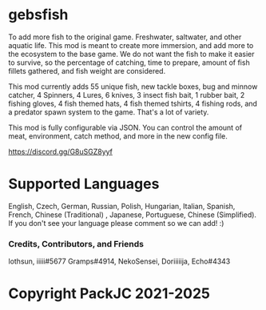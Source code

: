 # gebsfish

To add more fish to the original game. Freshwater, saltwater, and other aquatic life. This mod is meant to create more immersion, and add more to the ecosystem to the base game. We do not want the fish to make it easier to survive, so the percentage of catching, time to prepare, amount of fish fillets gathered, and fish weight are considered. 

This mod currently adds 55 unique fish, new tackle boxes, bug and minnow catcher, 4 Spinners, 4 Lures, 6 knives, 3 insect fish bait, 1 rubber bait, 2 fishing gloves, 4 fish themed hats, 4 fish themed tshirts, 4 fishing rods, and a predator spawn system to the game. That's a lot of variety.

This mod is fully configurable via JSON. You can control the amount of meat, environment, catch method, and more in the new config file. 

https://discord.gg/G8uSGZ8yyf

# Supported Languages
English, Czech, German, Russian, Polish, Hungarian, Italian, Spanish, French, Chinese (Traditional) , Japanese, Portuguese, Chinese (Simplified). If you don't see your language please comment so we can add! :)

### Credits, Contributors, and Friends

lothsun,
iiiii#5677
Gramps#4914,
NekoSensei,
Doriiiiija,
Echo#4343

# Copyright PackJC 2021-2025